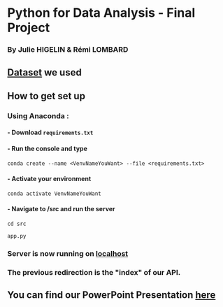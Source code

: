 # **Python for Data Analysis - Final Project**
### By Julie HIGELIN & Rémi LOMBARD

## [Dataset](https://archive.ics.uci.edu/ml/datasets/Drug+consumption+%28quantified%29) we used

## How to get set up 
### Using Anaconda :
#### - Download ```requirements.txt```
#### - Run the console and type 
```conda create --name <VenvNameYouWant> --file <requirements.txt>```

#### - Activate your environment
```conda activate VenvNameYouWant```

#### - Navigate to /src and run the server
```cd src```

```app.py```

### Server is now running on [localhost](http://localhost:5000/v1/doc)
### The previous redirection is the "index" of our API.

## You can find our PowerPoint Presentation [here](Python-Project-Report.pdf)
